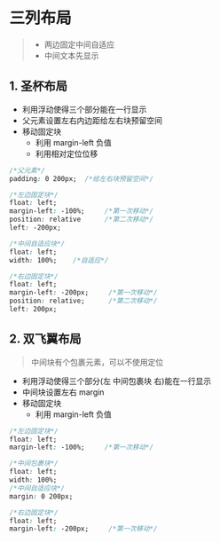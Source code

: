 # 三列布局

> * 两边固定中间自适应
> * 中间文本先显示

## 1. 圣杯布局

- 利用浮动使得三个部分能在一行显示
- 父元素设置左右内边距给左右块预留空间
- 移动固定块
  - 利用 margin-left 负值
  - 利用相对定位位移

```css
/*父元素*/
padding: 0 200px;  /*给左右块预留空间*/

/*左边固定块*/
float: left;
margin-left: -100%;		/*第一次移动*/
position: relative      /*第二次移动*/
left: -200px;  

/*中间自适应块*/
float: left;
width: 100%;	/*自适应*/

/*右边固定块*/
float: left;
margin-left: -200px;     /*第一次移动*/
position: relative;      /*第二次移动*/
left: 200px;
```

## 2. 双飞翼布局

> 中间块有个包裹元素，可以不使用定位

- 利用浮动使得三个部分(左 中间包裹块 右)能在一行显示
- 中间块设置左右 margin
- 移动固定块
  - 利用 margin-left 负值

```css
/*左边固定块*/
float: left;
margin-left: -100%;		/*第一次移动*/

/*中间包裹块*/
float: left;
width: 100%;
/*中间自适应块*/
margin: 0 200px;

/*右边固定块*/
float: left;
margin-left: -200px;     /*第一次移动*/
```


